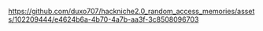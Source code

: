 

https://github.com/duxo707/hackniche2.0_random_access_memories/assets/102209444/e4624b6a-4b70-4a7b-aa3f-3c8508096703

